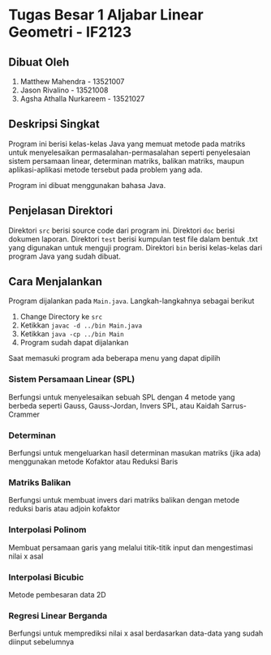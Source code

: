 # Tugas Besar 1 Aljabar Linear Geometri - IF2123

## Dibuat Oleh
1. Matthew Mahendra - 13521007
2. Jason Rivalino - 13521008
3. Agsha Athalla Nurkareem - 13521027

## Deskripsi Singkat
Program ini berisi kelas-kelas Java yang memuat metode pada matriks untuk menyelesaikan permasalahan-permasalahan seperti
penyelesaian sistem persamaan linear, determinan matriks, balikan matriks, maupun aplikasi-aplikasi metode tersebut pada
problem yang ada.

Program ini dibuat menggunakan bahasa Java.

## Penjelasan Direktori
Direktori `src` berisi source code dari program ini. Direktori `doc` berisi dokumen laporan. Direktori `test` berisi kumpulan
test file dalam bentuk .txt yang digunakan untuk menguji program. Direktori `bin` berisi kelas-kelas dari program Java yang sudah dibuat.

## Cara Menjalankan
Program dijalankan pada `Main.java`. Langkah-langkahnya sebagai berikut
1. Change Directory ke `src`
2. Ketikkan `javac -d ../bin Main.java`
3. Ketikkan `java -cp ../bin Main`
4. Program sudah dapat dijalankan

Saat memasuki program ada beberapa menu yang dapat dipilih
### Sistem Persamaan Linear (SPL)
Berfungsi untuk menyelesaikan sebuah SPL dengan 4 metode yang berbeda seperti Gauss, Gauss-Jordan, Invers SPL, atau Kaidah Sarrus-Crammer

### Determinan
Berfungsi untuk mengeluarkan hasil determinan masukan matriks (jika ada) menggunakan metode Kofaktor atau Reduksi Baris

### Matriks Balikan
Berfungsi untuk membuat invers dari matriks balikan dengan metode reduksi baris atau adjoin kofaktor

### Interpolasi Polinom
Membuat persamaan garis yang melalui titik-titik input dan mengestimasi nilai x asal

### Interpolasi Bicubic
Metode pembesaran data 2D

### Regresi Linear Berganda
Berfungsi untuk memprediksi nilai x asal berdasarkan data-data yang sudah diinput sebelumnya

